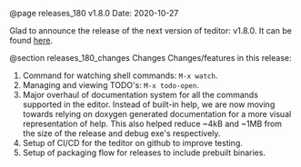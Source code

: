 @page releases_180 v1.8.0
Date: 2020-10-27

Glad to announce the release of the next version of teditor: v1.8.0. It
can be found [here](https://github.com/teju85/teditor/releases/tag/1.8.0).

@section releases_180_changes Changes
Changes/features in this release:
1. Command for watching shell commands: `M-x watch`.
2. Managing and viewing TODO's: `M-x todo-open`.
3. Major overhaul of documentation system for all the commands supported in the
   editor. Instead of built-in help, we are now moving towards relying on
   doxygen generated documentation for a more visual representation of help.
   This also helped reduce ~4kB and ~1MB from the size of the release and debug
   exe's respectively.
4. Setup of CI/CD for the teditor on github to improve testing.
5. Setup of packaging flow for releases to include prebuilt binaries.
